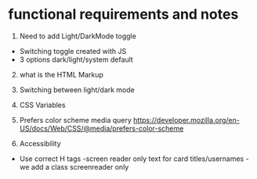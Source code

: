 # functional requirements and notes

1) Need to add Light/DarkMode toggle 
- Switching toggle created with JS 
- 3 options dark/light/system default
2) what is the HTML Markup
3) Switching between light/dark mode 
4) CSS Variables

5) Prefers color scheme media query  https://developer.mozilla.org/en-US/docs/Web/CSS/@media/prefers-color-scheme 
6) Accessibility
- Use correct H tags 
-screen reader only text for card titles/usernames  - we add a class screenreader only

